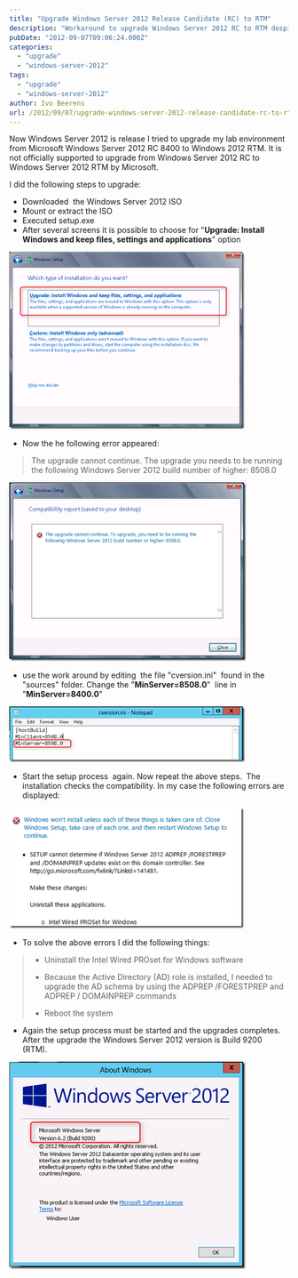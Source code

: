 ```yaml
---
title: "Upgrade Windows Server 2012 Release Candidate (RC) to RTM"
description: "Workaround to upgrade Windows Server 2012 RC to RTM despite Microsoft's unsupported status."
pubDate: "2012-09-07T09:06:24.000Z"
categories: 
  - "upgrade"
  - "windows-server-2012"
tags: 
  - "upgrade"
  - "windows-server-2012"
author: Ivo Beerens
url: /2012/09/07/upgrade-windows-server-2012-release-candidate-rc-to-rtm/
---
```


Now Windows Server 2012 is release I tried to upgrade my lab environment from Microsoft Windows Server 2012 RC 8400 to Windows 2012 RTM. It is not officially supported to upgrade from Windows Server 2012 RC to Windows Server 2012 RTM by Microsoft.

I did the following steps to upgrade:

- Downloaded  the Windows Server 2012 ISO
- Mount or extract the ISO
- Executed setup.exe
- After several screens it is possible to choose for "**Upgrade: Install Windows and keep files, settings and applications**" option

[![image](images/image_thumb1.png "image")](images/image1.png)

- Now the he following error appeared:

> The upgrade cannot continue. The upgrade you needs to be running the following Windows Server 2012 build number of higher: 8508.0

[![image](images/image_thumb2.png "image")](images/image2.png)

- use the work around by editing  the file "cversion.ini"  found in the "sources" folder. Change the "**MinServer=8508.0**"  line in "**MinServer=8400.0**"

[![image](images/image_thumb3.png "image")](images/image3.png)

- Start the setup process  again. Now repeat the above steps.  The installation checks the compatibility. In my case the following errors are displayed:

[![image](images/image_thumb4.png "image")](images/image5.png)

- To solve the above errors I did the following things:

> - Uninstall the Intel Wired PROset for Windows software
> 
> - Because the Active Directory (AD) role is installed, I needed to upgrade the AD schema by using the ADPREP /FORESTPREP and ADPREP / DOMAINPREP commands
> 
> - Reboot the system

- Again the setup process must be started and the upgrades completes. After the upgrade the Windows Server 2012 version is Build 9200 (RTM).

[![image](images/image_thumb5.png "image")](images/image6.png)